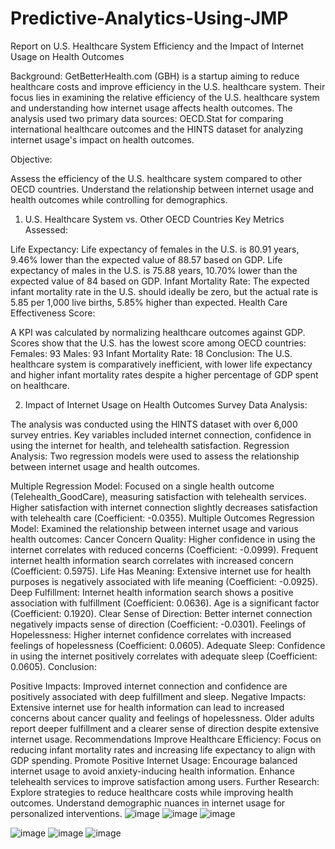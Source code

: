 # Predictive-Analytics-Using-JMP
Report on U.S. Healthcare System Efficiency and the Impact of Internet Usage on Health Outcomes

Background:
GetBetterHealth.com (GBH) is a startup aiming to reduce healthcare costs and improve efficiency in the U.S. healthcare system. Their focus lies in examining the relative efficiency of the U.S. healthcare system and understanding how internet usage affects health outcomes. The analysis used two primary data sources: OECD.Stat for comparing international healthcare outcomes and the HINTS dataset for analyzing internet usage's impact on health outcomes.

Objective:

Assess the efficiency of the U.S. healthcare system compared to other OECD countries.
Understand the relationship between internet usage and health outcomes while controlling for demographics.
1. U.S. Healthcare System vs. Other OECD Countries
Key Metrics Assessed:

Life Expectancy:
Life expectancy of females in the U.S. is 80.91 years, 9.46% lower than the expected value of 88.57 based on GDP.
Life expectancy of males in the U.S. is 75.88 years, 10.70% lower than the expected value of 84 based on GDP.
Infant Mortality Rate:
The expected infant mortality rate in the U.S. should ideally be zero, but the actual rate is 5.85 per 1,000 live births, 5.85% higher than expected.
Health Care Effectiveness Score:

A KPI was calculated by normalizing healthcare outcomes against GDP.
Scores show that the U.S. has the lowest score among OECD countries:
Females: 93
Males: 93
Infant Mortality Rate: 18
Conclusion:
The U.S. healthcare system is comparatively inefficient, with lower life expectancy and higher infant mortality rates despite a higher percentage of GDP spent on healthcare.

2. Impact of Internet Usage on Health Outcomes
Survey Data Analysis:

The analysis was conducted using the HINTS dataset with over 6,000 survey entries.
Key variables included internet connection, confidence in using the internet for health, and telehealth satisfaction.
Regression Analysis:
Two regression models were used to assess the relationship between internet usage and health outcomes.

Multiple Regression Model:
Focused on a single health outcome (Telehealth_GoodCare), measuring satisfaction with telehealth services.
Higher satisfaction with internet connection slightly decreases satisfaction with telehealth care (Coefficient: -0.0355).
Multiple Outcomes Regression Model:
Examined the relationship between internet usage and various health outcomes:
Cancer Concern Quality:
Higher confidence in using the internet correlates with reduced concerns (Coefficient: -0.0999).
Frequent internet health information search correlates with increased concern (Coefficient: 0.5975).
Life Has Meaning:
Extensive internet use for health purposes is negatively associated with life meaning (Coefficient: -0.0925).
Deep Fulfillment:
Internet health information search shows a positive association with fulfillment (Coefficient: 0.0636).
Age is a significant factor (Coefficient: 0.1920).
Clear Sense of Direction:
Better internet connection negatively impacts sense of direction (Coefficient: -0.0301).
Feelings of Hopelessness:
Higher internet confidence correlates with increased feelings of hopelessness (Coefficient: 0.0605).
Adequate Sleep:
Confidence in using the internet positively correlates with adequate sleep (Coefficient: 0.0605).
Conclusion:

Positive Impacts:
Improved internet connection and confidence are positively associated with deep fulfillment and sleep.
Negative Impacts:
Extensive internet use for health information can lead to increased concerns about cancer quality and feelings of hopelessness.
Older adults report deeper fulfillment and a clearer sense of direction despite extensive internet usage.
Recommendations
Improve Healthcare Efficiency:
Focus on reducing infant mortality rates and increasing life expectancy to align with GDP spending.
Promote Positive Internet Usage:
Encourage balanced internet usage to avoid anxiety-inducing health information.
Enhance telehealth services to improve satisfaction among users.
Further Research:
Explore strategies to reduce healthcare costs while improving health outcomes.
Understand demographic nuances in internet usage for personalized interventions.
![image](https://github.com/sagar1023/Predictive-Analytics-Using-JMP/assets/125538858/129078e6-eec3-475b-a891-3db9705ec85a)
![image](https://github.com/sagar1023/Predictive-Analytics-Using-JMP/assets/125538858/b7ffddb2-7e06-4f46-a78e-fbf759fbaa6c)
![image](https://github.com/sagar1023/Predictive-Analytics-Using-JMP/assets/125538858/b6c47847-226a-4d79-9009-3c360b150f28)



![image](https://github.com/sagar1023/Predictive-Analytics-Using-JMP/assets/125538858/5f786456-11f2-4f60-9a93-a522edc4e74c)
![image](https://github.com/sagar1023/Predictive-Analytics-Using-JMP/assets/125538858/7bd81208-7820-4242-b0c0-72ae146619a6)
![image](https://github.com/sagar1023/Predictive-Analytics-Using-JMP/assets/125538858/8b3dd02a-1225-4bcc-b024-03970846af64)



